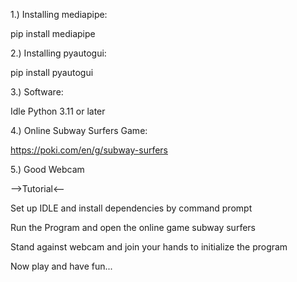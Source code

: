 1.) Installing mediapipe:

pip install mediapipe

2.) Installing pyautogui:

pip install pyautogui

3.) Software:

Idle Python 3.11 or later

4.) Online Subway Surfers Game:

https://poki.com/en/g/subway-surfers

5.) Good Webcam

-->Tutorial<--

Set up IDLE and install dependencies by command prompt

Run the Program and open the online game subway surfers

Stand against webcam and join your hands to initialize the program

Now play and have fun... 
